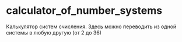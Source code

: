 # calculator_of_number_systems
Калькулятор систем счисления. Здесь можно переводить из одной системы в любую другую (от 2 до 36)
